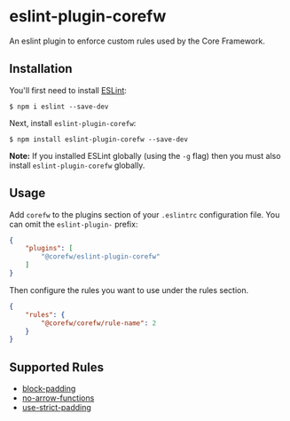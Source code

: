 # eslint-plugin-corefw

An eslint plugin to enforce custom rules used by the Core Framework.


## Installation

You'll first need to install [ESLint](http://eslint.org):

```
$ npm i eslint --save-dev
```

Next, install `eslint-plugin-corefw`:

```
$ npm install eslint-plugin-corefw --save-dev
```

**Note:** If you installed ESLint globally (using the `-g` flag) then you must also install `eslint-plugin-corefw` globally.


## Usage

Add `corefw` to the plugins section of your `.eslintrc` configuration file. You can omit the `eslint-plugin-` prefix:

```json
{
    "plugins": [
        "@corefw/eslint-plugin-corefw"
    ]
}
```

Then configure the rules you want to use under the rules section.

```json
{
    "rules": {
        "@corefw/corefw/rule-name": 2
    }
}
```


## Supported Rules

* [block-padding](docs/rules/block-padding.md)
* [no-arrow-functions](docs/rules/no-arrow-functions.md)
* [use-strict-padding](docs/rules/use-strict-padding.md)





